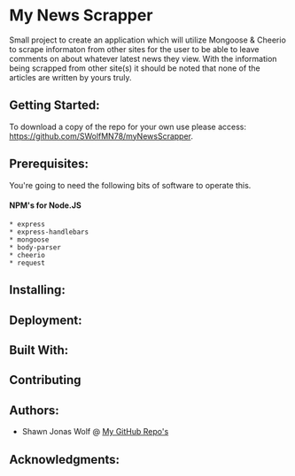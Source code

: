 # My News Scrapper
Small project to create an application which will utilize Mongoose & Cheerio to scrape informaton from other sites for the user to be able to leave comments on about whatever latest news they view.  With the information being scrapped from other site(s) it should be noted that none of the articles are written by yours truly.

## Getting Started:
To download a copy of the repo for your own use please access: https://github.com/SWolfMN78/myNewsScrapper.

## Prerequisites: 
You're going to need the following bits of software to operate this.

#### NPM's for Node.JS
```
* express
* express-handlebars
* mongoose
* body-parser
* cheerio
* request
```


## Installing:


## Deployment:


## Built With:


## Contributing


## Authors:
* Shawn Jonas Wolf @ [My GitHub Repo's](https://github.com/SWolfMN78 "SJWolf78")

## Acknowledgments:



